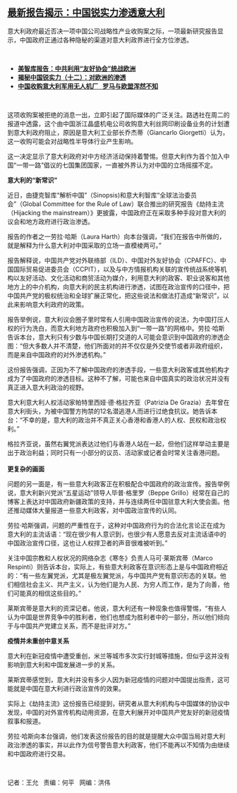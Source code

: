 <!--1637785020000-->
[最新报告揭示：中国锐实力渗透意大利](https://www.rfa.org/mandarin/yataibaodao/junshiwaijiao/wy-11242021085904.html)
------

<p></p><p>意大利政府最近否决一项中国公司战略性产业收购案之际，一项最新研究报告显示，中国政府正通过各种隐秘的渠道对意大利政界进行全方位渗透。</p><p><br/></p><ul><li><a href="https://www.rfa.org/mandarin/yataibaodao/junshiwaijiao/cm-08042020131629.html"><strong>美智库报告：中共利用“友好协会”统战欧洲</strong></a></li><li><strong><a href="https://www.rfa.org/mandarin/ytbdzhuantixilie/zhongguochujiaoshenxiangshijie/yl-11082018122750.html">揭秘中国锐实力（十二）：对欧洲的渗透</a></strong></li><li><strong><a href="https://www.rfa.org/mandarin/yataibaodao/junshiwaijiao/hx-11162021080845.html">中国收购意大利军用无人机厂   罗马与欧盟浑然不知</a></strong></li></ul><p><br/></p><p>这项收购案被拒绝的消息一出，立即引起了国际媒体的广泛关注。路透社在周二的报道中透露，这个由中国浙江晶盛机电公司收购意大利丝网印刷设备业务的计划遭到意大利政府阻止，原因是意大利工业部长乔杰蒂（<span>Giancarlo Giorgetti</span>）认为，这一收购可能会对战略性半导体行业产生影响。</p><p><span><span><span>这一决定显示了意大利政府对中方经济活动保持着警惕。但意大利作为首个加入中国</span></span>“一带一路”倡议的七国集团国家，一直被外界认为对中国的立场摇摆不定。</span></p><p><strong><span>意大利的</span></strong><strong><span>“</span></strong><strong><span>新常识</span></strong><strong><span>”</span></strong></p><p><span>近日，由捷克智库</span><span>“</span><span>解析中国</span><span>”</span><span>（</span><span>Sinopsis)</span><span>和意大利智库</span><span>“</span><span>全球法治委员会</span><span>”</span><span>（</span><span>Global Committee for the Rule of Law</span><span>）联合推出的研究报告《劫持主流（</span><span>Hijacking the mainstream</span><span>）》更披露，中国政府正在采取多种手段对意大利的议会和地方政府进行政治渗透。</span></p><p><span><span><span>报告的作者之一劳拉</span></span>‧哈斯（Laura Harth）向本台强调，“我们在报告中所做的，就是解释为什么意大利对中国采取的立场一直模棱两可。”</span></p><p><span><span><span>报告解释说，中国共产党对外联络部（</span></span>ILD）、中国对外友好协会（CPAFFC）、中国国际贸易促进委员会（CCPIT），以及与中方情报机构关联的宣传统战系统等机构以友好活动、文化活动和商贸活动为媒介，利用意大利的政客、职业说客和其他地方上的中介机构，向意大利的民主机构进行渗透，试图在政治宣传的口径中，把中国共产党的极权统治和全球扩展正常化，把这些说法和做法打造成“新常识”，以此来影响意大利政府的政策。</span></p><p><span><span><span>报告举例说，意大利议会圈子里时常有人引用中国政治宣传的说法，为中国打压人权的行为洗白，而意大利地方政府也积极加入到</span></span>“一带一路”的网格中。劳拉</span><span>‧</span><span>哈斯告诉本台，意大利只有少数与中国长期打交道的人可能会意识到中国政府的渗透企图：</span><span>“</span><span>但大多数人并不清楚，他们所面对的并不仅仅是外交使节或者非政府组织，而是来自中国政府的对外渗透机构。</span><span>”</span></p><p><span><span><span>这份报告强调，正因为不了解中国政府的渗透手段，一些意大利政客或其他机构才成为了中国政府的渗透目标。</span>这种不了解，可能也来自中国真实的政治状况并没有真正进入意大利政治的视野。</span></span></p><p><span>意大利意大利人权活动家帕特里西娅</span><span>·</span><span>德</span><span>·</span><span>格拉齐亚（</span><span>Patrizia De Grazia</span><span>）去年曾在意大利街头，为被中国警方拘禁的</span><span>12</span><span>名潜逃港人而进行过绝食抗议。她告诉本台：</span><span>“</span><span>不幸的是，意大利的政治并不真正关心香港和香港人的人权、民权和政治权利。</span><span>”</span></p><p><span><span><span>格拉齐亚说，虽然右翼党派表达过他们与香港人站在一起，但他们这样举动主要是出于政治利益；同时只有一小部分的议员、活动家或记者会时常关注香港问题。</span></span></span><span><br/><br/></span><strong><span>更复杂的画面</span></strong></p><p><span><span><span>问题的另一面是，有一些意大利政客正在积极配合中国政府的政治宣传。</span>报告举例说，意大利新兴党派</span></span><span>“</span><span>五星运动</span><span>”</span><span>领导人毕普</span><span>·</span><span>格里罗（</span><span>Beppe Grillo</span><span>）经常在自己的博客上表达对中国政府新疆政策的支持，并与连续两任中国驻意大利大使会面。他还推动媒体大量报道一些意大利政客，对中国政治宣传的认同。</span></p><p><span><span><span>劳拉</span></span>‧哈斯强调，问题的严重性在于，这种对中国政府行为的合法化言论正在成为意大利的主流话语：“现在很少有人意识到，也很少有人愿意去反对主流话语中的中国政治宣传口径，这也让人权捍卫者的声音很难被听到。”</span></p><p><span><span><span>关注中国宗教和人权状况的网络杂志《寒冬》负责人马可</span></span>·莱斯宾蒂（Marco Respinti）则告诉本台，实际上，有些意大利政客在意识形态上是与中国政府相近的：“有一些左翼党派，尤其是极左翼党派，与中国共产党有意识形态的关联。他们相信社会主义、共产主义，认为他们是为人民、为穷人而工作，是为了向善，他们可能真的相信这些目的。”</span></p><p><span><span><span>莱斯宾蒂是意大利的资深记者。他说，意大利还有一种现象也值得警惕，</span></span>“有些人认为中国是世界竞争中的胜利者，他们也想成为胜利者中的一部分，所以他们倾向于与中国共产党建立关系，而不是批评对方。”</span></p><p><strong><span>疫情并未重创中意关系</span></strong></p><p><span><span><span>意大利在新冠疫情中遭受重创，米兰等城市多次实行封城等措施，但似乎这并没有影响到意大利和中国发展进一步的关系。</span></span></span></p><p><span><span><span>莱斯宾蒂感觉到，意大利并没有多少人因为新冠疫情的问题对中国提出指责，这可能就是中国在意大利进行政治宣传的效果。</span></span></span></p><p><span><span><span>实际上《劫持主流》这份报告已经提到，研究者从意大利机构与中国媒体的协议中发现，中国的对外宣传机构动用资源，在意大利展开对中国共产党友好的新冠疫情叙事和报道。</span></span></span></p><p><span><span><span>劳拉</span></span>‧哈斯向本台强调，他们发表这份报告的目的就是提醒大众中国当局对意大利政治渗透的事实，并以此作为信号警告意大利政客，他们不能再以不知情为由继续和中国政府进行交易。</span></p><p><br/></p><p><span><span><span>记者：王允   责编：何平   网编：洪伟<br/></span></span></span></p>
